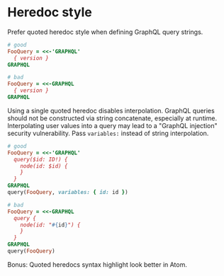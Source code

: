 # Heredoc style

Prefer quoted heredoc style when defining GraphQL query strings.

```ruby
# good
FooQuery = <<-'GRAPHQL'
  { version }
GRAPHQL
```

```ruby
# bad
FooQuery = <<-GRAPHQL
  { version }
GRAPHQL
```

Using a single quoted heredoc disables interpolation. GraphQL queries should not be constructed via string concatenate, especially at runtime. Interpolating user values into a query may lead to a "GraphQL injection" security vulnerability. Pass `variables:` instead of string interpolation.

```ruby
# good
FooQuery = <<-'GRAPHQL'
  query($id: ID!) {
    node(id: $id) {
    }
  }
GRAPHQL
query(FooQuery, variables: { id: id })
```

```ruby
# bad
FooQuery = <<-GRAPHQL
  query {
    node(id: "#{id}") {
    }
  }
GRAPHQL
query(FooQuery)
```

Bonus: Quoted heredocs syntax highlight look better in Atom.
